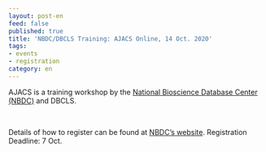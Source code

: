 ```yaml
---
layout: post-en
feed: false
published: true
title: 'NBDC/DBCLS Training: AJACS Online, 14 Oct. 2020'
tags:
- events
- registration
category: en
---
```

AJACS is a training workshop by the [National Bioscience Database Center (NBDC)](https://biosciencedbc.jp/en/) and DBCLS.

<br />

Details of how to register can be found at [NBDC’s website](https://biosciencedbc.jp/event/ajacs/ajacs83.html). Registration Deadline: 7 Oct.
